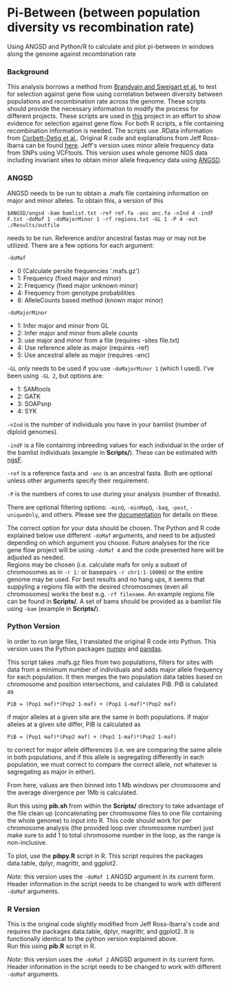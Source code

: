 # Pi-Between (between population diversity vs recombination rate)

Using ANGSD and Python/R to calculate and plot pi-between in windows along the genome against recombination rate

### Background

This analysis borrows a method from [Brandvain and Sweigart et al.](http://journals.plos.org/plosgenetics/article?id=10.1371/journal.pgen.1004410) to test for selection against gene flow using correlation between diversity between populations and recombination rate across the genome. These scripts should provide the necessary information to modify the process for different projects. These scripts are used in [this](https://github.com/SidBhadra-Lobo/Rice_project) project in an effort to show evidence for selection against gene flow.
For both R scripts, a file containing recombination information is needed. The scripts use .RData information from [Corbett-Detig et al.](https://github.com/tsackton/linked-selection). Original R code and explanations from Jeff Ross-Ibarra can be found [here](http://rpubs.com/rossibarra/62904). Jeff's version uses minor allele frequency data from SNPs using VCFtools. This version uses whole genome NGS data including invariant sites to obtain minor allele frequency data using [ANGSD](http://popgen.dk/wiki/index.php/ANGSD).

### ANGSD

ANGSD needs to be run to obtain a .mafs file containing information on major and minor alleles. To obtain this, a version of this

	$ANGSD/angsd -bam bamlist.txt -ref ref.fa -anc anc.fa -nInd 4 -indF F.txt -doMaf 1 -doMajorMinor 1 -rf regions.txt -GL 1 -P 4 -out ./Results/outfile

needs to be run.  Reference and/or ancestral fastas may or may not be utilized. There are a few options for each argument:

`-doMaf` 
* 0 (Calculate persite frequencies '.mafs.gz')
* 1: Frequency (fixed major and minor)
* 2: Frequency (fixed major unknown minor)
* 4: Frequency from genotype probabilities
* 8: AlleleCounts based method (known major minor)  

`-doMajorMinor`
* 1: Infer major and minor from GL
* 2: Infer major and minor from allele counts
* 3: use major and minor from a file (requires -sites file.txt)
* 4: Use reference allele as major (requires -ref)
* 5: Use ancestral allele as major (requires -anc)

`-GL` only needs to be used if you use `-doMajorMinor 1` (which I used). I've been using `-GL 2`, but options are:
* 1: SAMtools
* 2: GATK
* 3: SOAPsnp
* 4: SYK

`-nInd` is the number of individuals you have in your bamlist (number of diploid genomes).

`-indF` is a file containing inbreeding values for each individual in the order of the bamlist individuals (example in __Scripts/__). These can be estimated with [ngsF](https://github.com/fgvieira/ngsF).

`-ref` is a reference fasta and `-anc` is an ancestral fasta.  Both are optional unless other arguments specify their requirement.

`-P` is the numbers of cores to use during your analysis (number of threads).

There are optional filtering options: `-minQ`, `-minMapQ`, `-baq`, `-pest`, `-uniqueOnly`, and others.  Please see the [documentation](http://popgen.dk/angsd/index.php/Filters) for details on these.

The correct option for your data should be chosen. The Python and R code explained below use different `-doMaf` arguments, and need to be adjusted depending on which argument you choose. Future analyses for the rice gene flow project will be using `-doMaf 4` and the code presented here will be adjusted as needed.  
Regions may be chosen (i.e. calculate mafs for only a subset of chromosomes as in `-r 1:` or basepairs `-r chr1:1-10000`) or the entire genome may be used. For best results and no hang ups, it seems that suppyling a regions file with the desired chromosomes (even all chromosomes) works the best e.g. `-rf filename`. An example regions file can be found in __Scripts/__. A set of bams should be provided as a bamlist file using `-bam` (example in __Scripts/__).

### Python Version

In order to run large files, I translated the original R code into Python. This version uses the Python packages [numpy](http://www.numpy.org/) and [pandas](http://pandas.pydata.org/index.html).

This script takes .mafs.gz files from two populations, filters for sites with data from a minimum number of individuals and adds major allele frequency for each population. It then merges the two population data tables based on chromosome and position intersections, and calulates PiB. PiB is calulated as

	PiB = (Pop1 maf)*(Pop2 1-maf) + (Pop1 1-maf)*(Pop2 maf)

if major alleles at a given site are the same in both populations. If major alleles at a given site differ, PiB is calculated as

	PiB = (Pop1 maf)*(Pop2 maf) + (Pop1 1-maf)*(Pop2 1-maf)

to correct for major allele differences (i.e. we are comparing the same allele in both populations, and if this allele is segregating differently in each population, we must correct to compare the correct allele, not whatever is segregating as major in either).

From here, values are then binned into 1 Mb windows per chromosome and the average divergence per 1Mb is calculated.

Run this using __pib.sh__ from within the __Scripts/__ directory to take advantage of the file clean up (concatenating per chromosome files to one file containing the whole genome) to input into R. This code should work for per chromosome analysis (the provided loop over chromosome number) just make sure to add 1 to total chromosome number in the loop, as the range is non-inclusive.

To plot, use the __pibpy.R__ script in R. This script requires the packages data.table, dplyr, magrittr, and ggplot2.  

_Note:_ this version uses the `-doMaf 1` ANGSD argument in its current form. Header information in the script needs to be changed to work with different `-doMaf` arguments.

### R Version

This is the original code slightly modified from Jeff Ross-Ibarra's code and requires the packages data.table, dplyr, magrittr, and ggplot2. It is functionally identical to the python version explained above.  
Run this using __pib.R__ script in R.  

_Note:_ this version uses the `-doMaf 2` ANGSD argument in its current form. Header information in the script needs to be changed to work with different `-doMaf` arguments.
